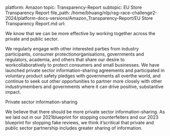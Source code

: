 platform: Amazon
topic: Transparency-Report
subtopic: EU Store Transparency Report
file_path: /home/bhuang/nlp/rag-race-challenge2-2024/platform-docs-versions/Amazon_Transparency-Report/EU Store Transparency Report.md
url: <EMPTY>

We know that we can be more effective by working together across the private and public sector.

We regularly engage with other interested parties from industry participants, consumer protectionorganisations, governments and regulators, academia, and others that share our desire to workcollaboratively to protect consumers and small businesses. We have launched private sector information-sharing agreements and participated in voluntary product safety pledges with governments all overthe world, and continue to seek out other opportunities to partner more closely with other industrymembers and governments where it can drive positive, substantive impact.



Private sector information-sharing

We believe that there should be more private sector information-sharing. As we laid out in our 2021blueprint for stopping counterfeiters and our 2023 blueprint for stopping fake reviews, we think it’scritical that private and public sector partnership includes greater sharing of information.